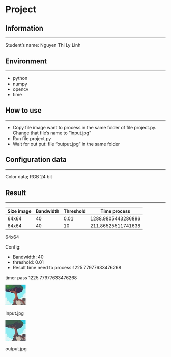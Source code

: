 # Project

## Information

---

Student’s name: Nguyen Thi Ly Linh

## Environment

---

- python
- numpy
- opencv
- time

## How to use

---

- Copy file image want to process in the same folder of file project.py. Change that file’s name to “input.jpg”
- Run file project.py
- Wait for out put: file “output.jpg” in the same folder

## Configuration data

---

Color data; RGB 24 bit

## Result

---

| Size image | Bandwidth | Threshold | Time process |
| --- | --- | --- | --- |
| 64x64 | 40 | 0.01 | 1288.9805443286896 |
| 64x64 | 40 | 10 | 211.86525511741638 |

64x64

Config:

- Bandwidth: 40
- threshold: 0.01
- Result time need to process:1225.77977633476268

timer pass 1225.77977633476268

![Input.jpg](input.jpeg)

Input.jpg

![output.jpg](output.jpeg)

output.jpg